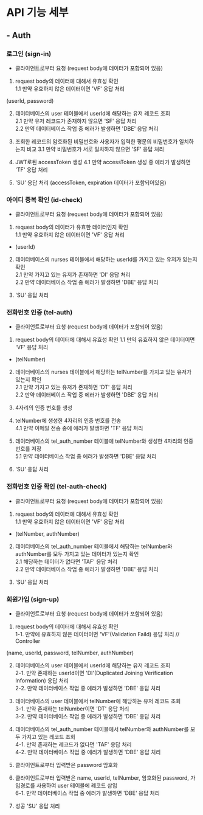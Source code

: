 # API 기능 세부
  
## - Auth
  
### 로그인 (sign-in) 
  
- 클라이언트로부터 요청 (request body에 데이터가 포함되어 있음)  
  
1. request body의 데이터에 대해서 유효성 확인  
1.1 만약 유효하지 않은 데이터이면 'VF' 응답 처리  
  
(userId, password)  
  
2. 데이터베이스의 user 테이블에서 userId에 해당하는 유저 레코드 조회  
2.1 만약 유저 레코드가 존재하지 않으면 'SF' 응답 처리  
2.2 만약 데이터베이스 작업 중 에러가 발생하면 'DBE' 응답 처리  
  
3. 조회한 레코드의 암호화된 비밀번호와 사용자가 입력한 평문의 비밀번호가 일치하는지 비교
3.1 만약 비밀번호가 서로 일치하지 않으면 'SF' 응답 처리

4. JWT로된 accessToken 생성
4.1 만약 accessToken 생성 중 에러가 발생하면 'TF' 응답 처리

5. 'SU' 응답 처리 (accessToken, expiration 데이터가 포함되어있음)  

### 아이디 중복 확인 (id-check) 

- 클라이언트로부터 요청 (request body에 데이터가 포함되어 있음)  
  
1. request body의 데이터가 유효한 데이터인지 확인  
1.1 만약 유효하지 않은 데이터이면 'VF' 응답 처리  
  
- (userId)  
  
2. 데이터베이스의 nurses 테이블에서 해당하는 userId를 가지고 있는 유저가 있는지 확인  
2.1 만약 가지고 있는 유저가 존재하면 'DI' 응답 처리  
2.2 만약 데이터베이스 작업 중 에러가 발생하면 'DBE' 응답 처리  
  
3. 'SU' 응답 처리  

### 전화번호 인증 (tel-auth) 
  
- 클라이언트로부터 요청 (request body에 데이터가 포함되어 있음)  
  
1. request body의 데이터에 대해서 유효성 확인
1.1 만약 유효하지 않은 데이터이면 'VF' 응답 처리  
  
- (telNumber)  
  
2. 데이터베이스의 nurses 테이블에서 해당하는 telNumber를 가지고 있는 유저가 있는지 확인  
2.1 만약 가지고 있는 유저가 존재하면 'DT' 응답 처리  
2.2 만약 데이터베이스 작업 중 에러가 발생하면 'DBE' 응답 처리  
  
3. 4자리의 인증 번호를 생성  
  
4. telNumber에 생성한 4자리의 인증 번호를 전송  
4.1 만약 이메일 전송 중에 에러가 발생하면 'TF' 응답 처리  
  
5. 데이터베이스의 tel_auth_number 테이블에 telNumber와 생성한 4자리의 인증 번호를 저장  
5.1 만약 데이터베이스 작업 중 에러가 발생하면 'DBE' 응답 처리  
  
6. 'SU' 응답 처리  

### 전화번호 인증 확인 (tel-auth-check) 
  
- 클라이언트로부터 요청 (request body에 데이터가 포함되어 있음)  
  
1. request body의 데이터에 대해서 유효성 확인  
1.1 만약 유효하지 않은 데이터이면 'VF' 응답 처리  
  
- (telNumber, authNumber)  
  
2. 데이터베이스의 tel_auth_number 테이블에서 해당하는 telNumber와 authNumber를 모두 가지고 있는 데이터가 있는지 확인  
2.1 해당하는 데이터가 없다면 'TAF' 응답 처리  
2.2 만약 데이터베이스 작업 중 에러가 발생하면 'DBE' 응답 처리  
  
3. 'SU' 응답 처리  

### 회원가입 (sign-up)

- 클라이언트로부터 요청 (request body에 데이터가 포함되어 있음)

1. request body의 데이터에 대해서 유효성 확인  
1-1. 만약에 유효하지 않은 데이터이면 'VF'(Validation Faild) 응답 처리 // Controller

(name, userId, password, telNumber, authNumber)

2. 데이터베이스의 user 테이블에서 userId에 해당하는 유저 레코드 조회  
2-1. 만약 존재하는 userId이면 'DI'(Duplicated Joining Verification Information) 응답 처리  
2-2. 만약 데이터베이스 작업 중 에러가 발생하면 'DBE' 응답 처리

3. 데이터베이스의 user 테이블에서 telNumber에 해당하는 유저 레코드 조회  
3-1. 만약 존재하는 telNumber이면 'DT' 응답 처리  
3-2. 만약 데이터베이스 작업 중 에러가 발생하면 'DBE' 응답 처리

4. 데이터베이스의 tel_auth_number 테이블에서 telNumber와 authNumber를 모두 가지고 있는 레코드 조회  
4-1. 만약 존재하는 레코드가 없다면 'TAF' 응답 처리  
4-2. 만약 데이터베이스 작업 중 에러가 발생하면 'DBE' 응답 처리

5. 클라이언트로부터 입력받은 password 암호화

6. 클라이언트로부터 입력받은 name, userId, telNumber, 암호화된 password, 가입경로를 사용하여 user 테이블에 레코드 삽입  
6-1. 만약 데이터베이스 작업 중 에러가 발생하면 'DBE' 응답 처리

7. 성공 'SU' 응답 처리